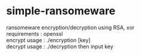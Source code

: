 # simple-ransomeware
ransomeware encryption/decryption using RSA, xor
<br> requirements : openssl
<br> encrypt usage : ./encryption [key]
<br> decrypt usage : ./decryption then input key

